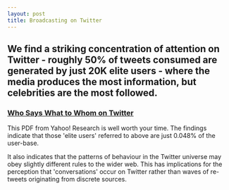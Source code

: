 ```yaml
---
layout: post
title: Broadcasting on Twitter
---
```


## We find a striking concentration of attention on Twitter - roughly 50% of tweets consumed are generated by just 20K elite users - where the media produces the most information, but celebrities are the most followed.

### [Who Says What to Whom on Twitter](http://research.yahoo.com/pub/3386)

This PDF from Yahoo! Research is well worth your time. The findings indicate that those 'elite users' referred to above are just 0.048% of the user-base.

It also indicates that the patterns of behaviour in the Twitter universe may obey slightly different rules to the wider web. This has implications for the perception that 'conversations' occur on Twitter rather than waves of re-tweets originating from discrete sources.